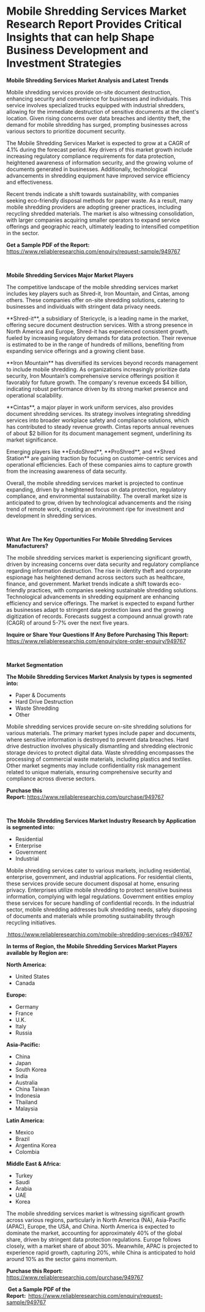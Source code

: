 <p><h1>Mobile Shredding Services Market Research Report Provides Critical Insights that can help Shape Business Development and Investment Strategies</h1></p><p><strong>Mobile Shredding Services Market Analysis and Latest Trends</strong></p>
<p><p>Mobile shredding services provide on-site document destruction, enhancing security and convenience for businesses and individuals. This service involves specialized trucks equipped with industrial shredders, allowing for the immediate destruction of sensitive documents at the client's location. Given rising concerns over data breaches and identity theft, the demand for mobile shredding has surged, prompting businesses across various sectors to prioritize document security.</p><p>The Mobile Shredding Services Market is expected to grow at a CAGR of 4.1% during the forecast period. Key drivers of this market growth include increasing regulatory compliance requirements for data protection, heightened awareness of information security, and the growing volume of documents generated in businesses. Additionally, technological advancements in shredding equipment have improved service efficiency and effectiveness.</p><p>Recent trends indicate a shift towards sustainability, with companies seeking eco-friendly disposal methods for paper waste. As a result, many mobile shredding providers are adopting greener practices, including recycling shredded materials. The market is also witnessing consolidation, with larger companies acquiring smaller operators to expand service offerings and geographic reach, ultimately leading to intensified competition in the sector.</p></p>
<p><strong>Get a Sample PDF of the Report:&nbsp;</strong> <a href="https://www.reliableresearchiq.com/enquiry/request-sample/949767?utm_campaign=3564&utm_medium=2&utm_source=Github&utm_content=ia&utm_term=18042025&utm_id=mobile-shredding-services">https://www.reliableresearchiq.com/enquiry/request-sample/949767</a></p>
<p>&nbsp;</p>
<p><strong>Mobile Shredding Services Major Market Players</strong></p>
<p><p>The competitive landscape of the mobile shredding services market includes key players such as Shred-it, Iron Mountain, and Cintas, among others. These companies offer on-site shredding solutions, catering to businesses and individuals with stringent data privacy needs.</p><p>**Shred-it**, a subsidiary of Stericycle, is a leading name in the market, offering secure document destruction services. With a strong presence in North America and Europe, Shred-it has experienced consistent growth, fueled by increasing regulatory demands for data protection. Their revenue is estimated to be in the range of hundreds of millions, benefiting from expanding service offerings and a growing client base.</p><p>**Iron Mountain** has diversified its services beyond records management to include mobile shredding. As organizations increasingly prioritize data security, Iron Mountain’s comprehensive service offerings position it favorably for future growth. The company's revenue exceeds $4 billion, indicating robust performance driven by its strong market presence and operational scalability.</p><p>**Cintas**, a major player in work uniform services, also provides document shredding services. Its strategy involves integrating shredding services into broader workplace safety and compliance solutions, which has contributed to steady revenue growth. Cintas reports annual revenues of about $2 billion for its document management segment, underlining its market significance.</p><p>Emerging players like **EndoShred**, **ProShred**, and **Shred Station** are gaining traction by focusing on customer-centric services and operational efficiencies. Each of these companies aims to capture growth from the increasing awareness of data security.</p><p>Overall, the mobile shredding services market is projected to continue expanding, driven by a heightened focus on data protection, regulatory compliance, and environmental sustainability. The overall market size is anticipated to grow, driven by technological advancements and the rising trend of remote work, creating an environment ripe for investment and development in shredding services.</p></p>
<p>&nbsp;</p>
<p><strong>What Are The Key Opportunities For Mobile Shredding Services Manufacturers?</strong></p>
<p><p>The mobile shredding services market is experiencing significant growth, driven by increasing concerns over data security and regulatory compliance regarding information destruction. The rise in identity theft and corporate espionage has heightened demand across sectors such as healthcare, finance, and government. Market trends indicate a shift towards eco-friendly practices, with companies seeking sustainable shredding solutions. Technological advancements in shredding equipment are enhancing efficiency and service offerings. The market is expected to expand further as businesses adapt to stringent data protection laws and the growing digitization of records. Forecasts suggest a compound annual growth rate (CAGR) of around 5-7% over the next five years.</p></p>
<p><strong>Inquire or Share Your Questions If Any Before Purchasing This Report:</strong> <a href="https://www.reliableresearchiq.com/enquiry/pre-order-enquiry/949767?utm_campaign=3564&utm_medium=2&utm_source=Github&utm_content=ia&utm_term=18042025&utm_id=mobile-shredding-services">https://www.reliableresearchiq.com/enquiry/pre-order-enquiry/949767</a></p>
<p>&nbsp;</p>
<p><strong>Market Segmentation</strong></p>
<p><strong>The Mobile Shredding Services Market Analysis by types is segmented into:</strong></p>
<p><ul><li>Paper & Documents</li><li>Hard Drive Destruction</li><li>Waste Shredding</li><li>Other</li></ul></p>
<p><p>Mobile shredding services provide secure on-site shredding solutions for various materials. The primary market types include paper and documents, where sensitive information is destroyed to prevent data breaches. Hard drive destruction involves physically dismantling and shredding electronic storage devices to protect digital data. Waste shredding encompasses the processing of commercial waste materials, including plastics and textiles. Other market segments may include confidentiality risk management related to unique materials, ensuring comprehensive security and compliance across diverse sectors.</p></p>
<p><strong>Purchase this Report:&nbsp;</strong><a href="https://www.reliableresearchiq.com/purchase/949767?utm_campaign=3564&utm_medium=2&utm_source=Github&utm_content=ia&utm_term=18042025&utm_id=mobile-shredding-services">https://www.reliableresearchiq.com/purchase/949767</a></p>
<p>&nbsp;</p>
<p><strong>The Mobile Shredding Services Market Industry Research by Application is segmented into:</strong></p>
<p><ul><li>Residential</li><li>Enterprise</li><li>Government</li><li>Industrial</li></ul></p>
<p><p>Mobile shredding services cater to various markets, including residential, enterprise, government, and industrial applications. For residential clients, these services provide secure document disposal at home, ensuring privacy. Enterprises utilize mobile shredding to protect sensitive business information, complying with legal regulations. Government entities employ these services for secure handling of confidential records. In the industrial sector, mobile shredding addresses bulk shredding needs, safely disposing of documents and materials while promoting sustainability through recycling initiatives.</p></p>
<p><a href="https://www.reliableresearchiq.com/mobile-shredding-services-r949767?utm_campaign=3564&utm_medium=2&utm_source=Github&utm_content=ia&utm_term=18042025&utm_id=mobile-shredding-services">&nbsp;https://www.reliableresearchiq.com/mobile-shredding-services-r949767</a></p>
<p><strong>In terms of Region, the Mobile Shredding Services Market Players available by Region are:</strong></p>
<p>
    <p> <strong> North America: </strong>
        <ul>
            <li>United States</li>
            <li>Canada</li>
        </ul>
        </p> 
    <p> <strong> Europe: </strong>
        <ul>
            <li>Germany</li>
            <li>France</li>
            <li>U.K.</li>
            <li>Italy</li>
            <li>Russia</li>
        </ul>
        </p> 
    <p> <strong> Asia-Pacific: </strong>
        <ul>
            <li>China</li>
            <li>Japan</li>
            <li>South Korea</li>
            <li>India</li>
            <li>Australia</li>
            <li>China Taiwan</li>
            <li>Indonesia</li>
            <li>Thailand</li>
            <li>Malaysia</li>
        </ul>
        </p> 
    <p> <strong> Latin America: </strong>
        <ul>
            <li>Mexico</li>
            <li>Brazil</li>
            <li>Argentina Korea</li>
            <li>Colombia</li>
        </ul>
        </p> 
    <p> <strong> Middle East & Africa: </strong>
        <ul>
            <li>Turkey</li>
            <li>Saudi</li>
            <li>Arabia</li>
            <li>UAE</li>
            <li>Korea</li>
        </ul>
    </p>
    </p>
<p><p>The mobile shredding services market is witnessing significant growth across various regions, particularly in North America (NA), Asia-Pacific (APAC), Europe, the USA, and China. North America is expected to dominate the market, accounting for approximately 40% of the global share, driven by stringent data protection regulations. Europe follows closely, with a market share of about 30%. Meanwhile, APAC is projected to experience rapid growth, capturing 20%, while China is anticipated to hold around 10% as the sector gains momentum.</p></p>
<p><strong>Purchase this Report: </strong><a href="https://www.reliableresearchiq.com/purchase/949767?utm_campaign=3564&utm_medium=2&utm_source=Github&utm_content=ia&utm_term=18042025&utm_id=mobile-shredding-services">https://www.reliableresearchiq.com/purchase/949767</a></p>
<p>&nbsp;<strong>Get a Sample PDF of the Report:&nbsp;&nbsp;</strong><a href="https://www.reliableresearchiq.com/enquiry/request-sample/949767?utm_campaign=3564&utm_medium=2&utm_source=Github&utm_content=ia&utm_term=18042025&utm_id=mobile-shredding-services">https://www.reliableresearchiq.com/enquiry/request-sample/949767</a></p>
<p><strong></strong></p>
<p><p></p><p></p><p></p></p>